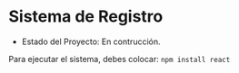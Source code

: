 <h1>Sistema de Registro</h1>

- Estado del Proyecto: En contrucción.

Para ejecutar el sistema, debes colocar:
```npm install react```
